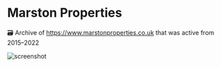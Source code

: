 # Marston Properties

🗃️ Archive of https://www.marstonproperties.co.uk that was active from 2015–2022

![screenshot](https://github.com/user-attachments/assets/f7a34109-7d07-4d0e-a92b-965fa99bd16c)
